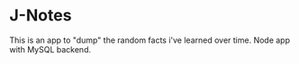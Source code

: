 # J-Notes
This is an app to "dump" the random facts i've learned over time. Node app with MySQL backend. 
